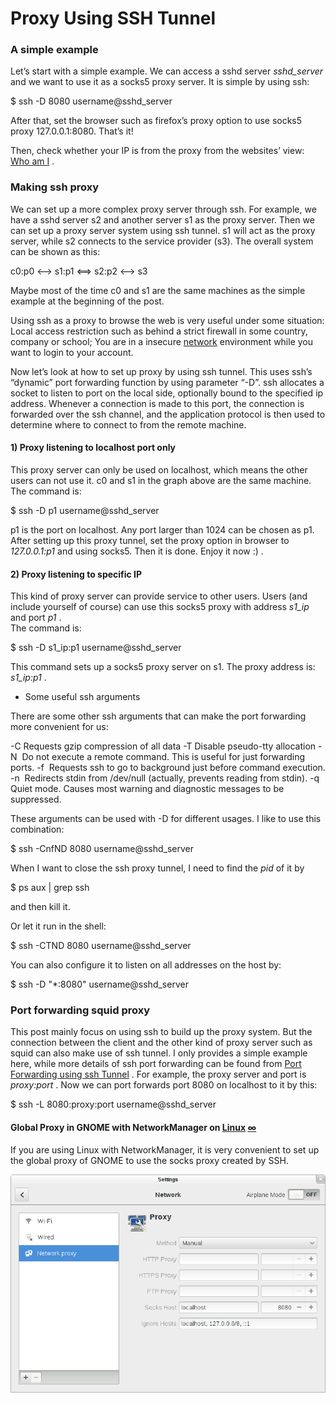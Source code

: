 # Proxy Using SSH Tunnel

###  A simple example

Let’s start with a simple example. We can access a sshd server  _sshd\_server_  and we want to use it as a socks5 proxy server. It is simple by using ssh:

$ ssh -D 8080 username@sshd\_server

After that, set the browser such as firefox’s proxy option to use socks5 proxy 127.0.0.1:8080. That’s it!

Then, check whether your IP is from the proxy from the websites’ view:  [Who am I](http://www.pkill.info/whoami/) .

###  Making ssh proxy 

We can set up a more complex proxy server through ssh. For example, we have a sshd server s2 and another server s1 as the proxy server. Then we can set up a proxy server system using ssh tunnel. s1 will act as the proxy server, while s2 connects to the service provider (s3). The overall system can be shown as this:

c0:p0 <--> s1:p1 <==> s2:p2 <--> s3

Maybe most of the time c0 and s1 are the same machines as the simple example at the beginning of the post.

Using ssh as a proxy to browse the web is very useful under some situation: Local access restriction such as behind a strict firewall in some country, company or school; You are in a insecure  [network](https://www.systutorials.com/category/tutorial/network/)  environment while you want to login to your account.

Now let’s look at how to set up proxy by using ssh tunnel. This uses ssh’s “dynamic” port forwarding function by using parameter “-D”. ssh allocates a socket to listen to port on the local side, optionally bound to the specified ip address. Whenever a connection is made to this port, the connection is forwarded over the ssh channel, and the application protocol is then used to determine where to connect to from the remote machine.

####  1) Proxy listening to localhost port only 

This proxy server can only be used on localhost, which means the other users can not use it. c0 and s1 in the graph above are the same machine.  
The command is:

$ ssh -D p1 username@sshd\_server

p1 is the port on localhost. Any port larger than 1024 can be chosen as p1. After setting up this proxy tunnel, set the proxy option in browser to  _127.0.0.1:p1_  and using socks5. Then it is done. Enjoy it now :) .

####  2) Proxy listening to specific IP 

This kind of proxy server can provide service to other users. Users (and include yourself of course) can use this socks5 proxy with address  _s1\_ip_  and port  _p1_ .  
The command is:

$ ssh -D s1\_ip:p1 username@sshd\_server

This command sets up a socks5 proxy server on s1. The proxy address is:  _s1\_ip:p1_ .

*   Some useful ssh arguments
    

There are some other ssh arguments that can make the port forwarding more convenient for us:

\-C  Requests gzip compression of all data
-T  Disable pseudo-tty allocation
-N  Do not execute a remote command. This is useful for just forwarding ports.
-f  Requests ssh to go to background just before command execution.
-n  Redirects stdin from /dev/null (actually, prevents reading from stdin).
-q  Quiet mode. Causes most warning and diagnostic messages to be suppressed.

These arguments can be used with -D for different usages. I like to use this combination:

$ ssh -CnfND 8080 username@sshd\_server

When I want to close the ssh proxy tunnel, I need to find the  _pid_  of it by

$ ps aux | grep ssh

and then kill it.

Or let it run in the shell:

$ ssh -CTND 8080 username@sshd\_server

You can also configure it to listen on all addresses on the host by:

$ ssh -D "\*:8080" username@sshd\_server

###  Port forwarding squid proxy 

This post mainly focus on using ssh to build up the proxy system. But the connection between the client and the other kind of proxy server such as squid can also make use of ssh tunnel. I only provides a simple example here, while more details of ssh port forwarding can be found from  [Port Forwarding using ssh Tunnel](https://www.systutorials.com/b/818/port-forwarding-using-ssh-tunnel/) . For example, the proxy server and port is  _proxy:port_ . Now we can port forwards port 8080 on localhost to it by this:

$ ssh -L 8080:proxy:port username@sshd\_server

####  Global Proxy in GNOME with NetworkManager on  [Linux](https://www.systutorials.com/category/tutorial/linux/)   [∞](https://www.systutorials.com/944/proxy-using-ssh-tunnel/#global-proxy-in-gnome-with-networkmanager-on-linux "Link to this section")  

If you are using Linux with NetworkManager, it is very convenient to set up the global proxy of GNOME to use the socks proxy created by SSH.

 ![](/images/fd9d21a01d3788f1d8c166454930cf2b.png)